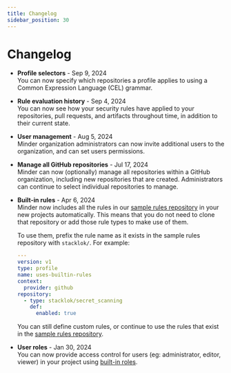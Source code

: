 ```yaml
---
title: Changelog
sidebar_position: 30
---
```


# Changelog

- **Profile selectors** - Sep 9, 2024  
   You can now specify which repositories a profile applies to using a Common
  Expression Language (CEL) grammar.

- **Rule evaluation history** - Sep 4, 2024  
   You can now see how your security rules have applied to your repositories,
  pull requests, and artifacts throughout time, in addition to their current
  state.

- **User management** - Aug 5, 2024  
   Minder organization administrators can now invite additional users to the
  organization, and can set users permissions.

- **Manage all GitHub repositories** - Jul 17, 2024  
   Minder can now (optionally) manage all repositories within a GitHub
  organization, including new repositories that are created. Administrators can
  continue to select individual repositories to manage.

- **Built-in rules** - Apr 6, 2024  
   Minder now includes all the rules in our
  [sample rules repository](https://github.com/mindersec/minder-rules-and-profiles/)
  in your new projects automatically. This means that you do not need to clone
  that repository or add those rule types to make use of them.

  To use them, prefix the rule name as it exists in the sample rules repository
  with `stacklok/`. For example:

  ```yaml
  ---
  version: v1
  type: profile
  name: uses-builtin-rules
  context:
    provider: github
  repository:
    - type: stacklok/secret_scanning
      def:
        enabled: true
  ```

  You can still define custom rules, or continue to use the rules that exist in
  the
  [sample rules repository](https://github.com/mindersec/minder-rules-and-profiles).

- **User roles** - Jan 30, 2024  
  You can now provide access control for users (eg: administrator, editor,
  viewer) in your project using
  [built-in roles](../user_management/user_roles.md).
